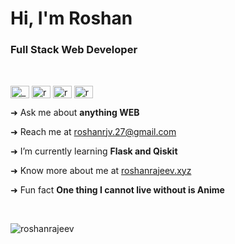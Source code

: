 


<h1>Hi, I'm Roshan</h1>
<h3>Full Stack Web Developer</h3><br>
<p>  
<a href="https://twitter.com/_roshan27" target="blank"><img align="center" src="https://cdn.jsdelivr.net/npm/simple-icons@3.0.1/icons/twitter.svg" alt="_roshan27" height="20" width="30" /></a>  
<a href="https://linkedin.com/in/roshan27" target="blank"><img align="center" src="https://cdn.jsdelivr.net/npm/simple-icons@3.0.1/icons/linkedin.svg" alt="roshan27" height="20" width="30" /></a>  
<a href="https://instagram.com/rosh27._" target="blank"><img align="center" src="https://cdn.jsdelivr.net/npm/simple-icons@3.0.1/icons/instagram.svg" alt="rosh27._" height="20" width="30" /></a>  
<a href="https://www.hackerrank.com/roshan_rajeev" target="blank"><img align="center" src="https://cdn.jsdelivr.net/npm/simple-icons@3.0.1/icons/hackerrank.svg" alt="roshan_rajeev" height="20" width="30" /></a> 
</p>

➜ Ask me about **anything WEB**

➜ Reach me at roshanrjv.27@gmail.com

➜ I’m currently learning **Flask and Qiskit**

➜ Know more about me at [roshanrajeev.xyz](https://roshanrajeev.xyz)

➜ Fun fact **One thing I cannot live without is Anime**


<br>
<p><img align="center" src="https://github-readme-stats.vercel.app/api/top-langs?username=roshanrajeev&show_icons=true&locale=en&layout=compact" alt="roshanrajeev" /></p>
